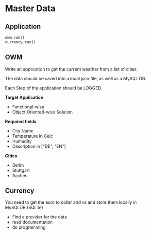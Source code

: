 # Master Data 

## Application
~~~python
owm.run()
currency.run()
~~~


## OWM 

Write an application to get the current weather from a list of cities.

The data should be saved into a local json file, as well as a  MySQL DB.

Each Step of the application should be LOGGED.


**Target Application**
- Functional-wise
- Object Oriented-wise Solution

**Required fields**
- City Name
- Temperature in Celc
- Humadity
- Description in ["DE", "EN"]


**Cities**
- Berlin
- Stuttgart
- Aachen



## Currency

You need to get the euro to dollar and vs and store them locally in MySQLDB (SQLite)

- Find a provider for the data
- read documentation
- do programming